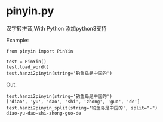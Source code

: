 pinyin.py
=========

汉字转拼音,With Python
添加python3支持


Example:

    from pinyin import PinYin
    
    test = PinYin()
    test.load_word()
    test.hanzi2pinyin(string='钓鱼岛是中国的')


Out:

    test.hanzi2pinyin(string='钓鱼岛是中国的')
    ['diao', 'yu', 'dao', 'shi', 'zhong', 'guo', 'de']    
    test.hanzi2pinyin_split(string='钓鱼岛是中国的', split="-")
    diao-yu-dao-shi-zhong-guo-de

